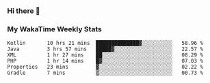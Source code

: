 ### Hi there 👋

<!--
**royschrauwen/royschrauwen** is a ✨ _special_ ✨ repository because its `README.md` (this file) appears on your GitHub profile.

Here are some ideas to get you started:

- 🔭 I’m currently working on ...
- 🌱 I’m currently learning ...
- 👯 I’m looking to collaborate on ...
- 🤔 I’m looking for help with ...
- 💬 Ask me about ...
- 📫 How to reach me: ...
- 😄 Pronouns: ...
- ⚡ Fun fact: ...
-->


### My WakaTime Weekly Stats
<!--START_SECTION:waka-->

```text
Kotlin       10 hrs 21 mins  ██████████████▓░░░░░░░░░░   58.96 %
Java         3 hrs 57 mins   █████▓░░░░░░░░░░░░░░░░░░░   22.57 %
XML          1 hr 27 mins    ██░░░░░░░░░░░░░░░░░░░░░░░   08.29 %
PHP          1 hr 14 mins    █▓░░░░░░░░░░░░░░░░░░░░░░░   07.03 %
Properties   23 mins         ▓░░░░░░░░░░░░░░░░░░░░░░░░   02.22 %
Gradle       7 mins          ▒░░░░░░░░░░░░░░░░░░░░░░░░   00.73 %
```

<!--END_SECTION:waka-->
